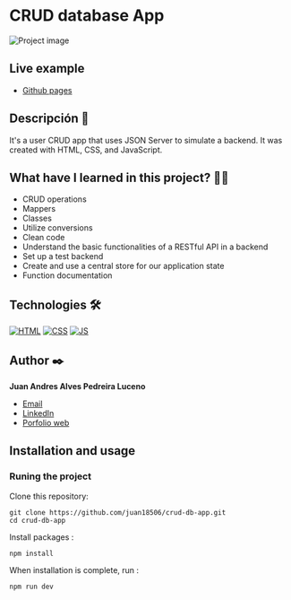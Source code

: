# CRUD database App
![Project image](https://i.imgur.com/0AT7TfC.png)

## Live example
- [Github pages](https://juan18506.github.io/crud-db-app)

## Descripción 📑

It's a user CRUD app that uses JSON Server to simulate a backend. It was created with HTML, CSS, and JavaScript. 

## What have I learned in this project? 🙇🏻 
  - CRUD operations
  - Mappers
  - Classes
  - Utilize conversions
  - Clean code
  - Understand the basic functionalities of a RESTful API in a backend
  - Set up a test backend
  - Create and use a central store for our application state
  - Function documentation

## Technologies 🛠
[![HTML](https://img.shields.io/badge/HTML5-E34F26?style=for-the-badge&logo=html5&logoColor=white)](https://es.wikipedia.org/wiki/HTML5)
[![CSS](https://img.shields.io/badge/CSS3-1572B6?style=for-the-badge&logo=css3&logoColor=white)](https://es.wikipedia.org/wiki/CSS)
[![JS](https://img.shields.io/badge/JavaScript-F7DF1E?style=for-the-badge&logo=javascript&logoColor=black)](https://es.wikipedia.org/wiki/JavaScript)

## Author ✒️
**Juan Andres Alves Pedreira Luceno**

* [Email](alvespedreiralucenojuanandres@gmail.com)
* [LinkedIn](https://www.linkedin.com/in/juan-alves-pedreira/)
* [Porfolio web](https://juan18506.github.io/)


## Installation and usage

### Runing the project

Clone this repository:

```
git clone https://github.com/juan18506/crud-db-app.git
cd crud-db-app
```

Install packages :

```
npm install
```

When installation is complete, run :

```
npm run dev
```
  
